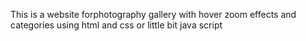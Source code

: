 This is a website forphotography gallery with hover zoom effects and categories using html and css or little bit java script

